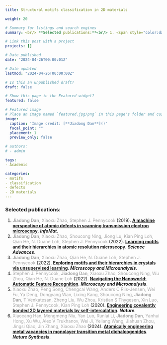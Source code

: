 ```yaml
---
title: Structural motifs classification in 2D materials

weight: 20

# Summary for listings and search engines
summary: <br/> **Selected publications:**<br/> 1. <span style="color:darkgray">**Jiadong Dan**, Xiaoxu Zhao, Stephen J. Pennycook</span> (2019). [**A machine perspective of atomic defects in scanning transmission electron microscopy**](../../publication/dan-2019-review/). ***InfoMat***. <br/> 2. <span style="color:darkgray">**Jiadong Dan**, Xiaoxu Zhao, Shoucong Ning, Jiong Lu, Kian Ping Loh, Qian He, N. Duane Loh, Stephen J. Pennycook</span> (2022). [**Learning motifs and their hierarchies in atomic resolution microscopy**](../../publication/dan-2022-motif/). ***Science Advances***. <br/> 3. <span style="color:darkgray">**Jiadong Dan**, Xiaoxu Zhao, Qian He, N. Duane Loh, Stephen J. Pennycook</span> (2022). [**Exploring motifs and their hierarchies in crystals via unsupervised learning**](../../publication/dan-2022-motif-mm/). ***Microscopy and Microanalysis***. <br/> 4. <span style="color:darkgray">Stephen J. Pennycook, **Jiadong Dan**, Xiaoxu Zhao, Shoucong Ning, Wu Zhou, Qian He, N. Duane Loh</span> (2022). [**Navigating the Nanoworld:Automatic Feature Recognition**](../../publication/pennycook-2022-mm/). ***Microscopy and Microanalysis***. <br/> 5. <span style="color:darkgray">Xiaoxu Zhao, Peng Song, Chengcai Wang, Anders C Riis-Jensen, Wei Fu, Ya Deng, Dongyang Wan, Lixing Kang, Shoucong Ning, **Jiadong Dan**, T Venkatesan, Zheng Liu, Wu Zhou, Kristian S Thygesen, Xin Luo, Stephen J. Pennycook, Kian Ping Loh</span> (2020). [**Engineering covalently bonded 2D layered materials by self-intercalation**](../../publication/zhao-2020-nature/). ***Nature***. <br/> 6. <span style="color:darkgray">Xiaocang Han, Mengmeng Niu, Yan Luo, Runlai Li, **Jiadong Dan**, Yanhui Hong, Xu Wu, Alex V Trukhanov, Wei Ji, Yeliang Wang, Jiahuan Zhou, Jingsi Qiao, Jin Zhang, Xiaoxu Zhao</span> (2024). [**Atomically engineering metal vacancies in monolayer transition metal dichalcogenides**](../../publication/han-2024-nature-synthesis/). ***Nature Synthesis***. <br/>

# Link this post with a project
projects: []

# Date published
date: "2024-04-26T00:00:01Z"

# Date updated
lastmod: "2024-04-26T00:00:00Z"

# Is this an unpublished draft?
draft: false

# Show this page in the Featured widget?
featured: false

# Featured image
# Place an image named `featured.jpg/png` in this page's folder and customize its options here.
image:
  caption: 'Image credit: [**Jiadong Dan**]()'
  focal_point: ""
  placement: 1
  preview_only: false

# authors:
# - admin

tags:
- Academic

categories:
- motifs
- classification
- defects
- 2D materials
---
```


### Selected publications:
1. <span style="color:darkgray">**Jiadong Dan**, Xiaoxu Zhao, Stephen J. Pennycook</span> (2019). [**A machine perspective of atomic defects in scanning transmission electron microscopy**](../../publication/dan-2019-review/). ***InfoMat***. <br/>
2. <span style="color:darkgray">**Jiadong Dan**, Xiaoxu Zhao, Shoucong Ning, Jiong Lu, Kian Ping Loh, Qian He, N. Duane Loh, Stephen J. Pennycook</span> (2022). [**Learning motifs and their hierarchies in atomic resolution microscopy**](../../publication/dan-2022-motif/). ***Science Advances***. <br/>
3. <span style="color:darkgray">**Jiadong Dan**, Xiaoxu Zhao, Qian He, N. Duane Loh, Stephen J. Pennycook</span> (2022). [**Exploring motifs and their hierarchies in crystals via unsupervised learning**](../../publication/dan-2022-motif-mm/). ***Microscopy and Microanalysis***. <br/>
4. <span style="color:darkgray">Stephen J. Pennycook, **Jiadong Dan**, Xiaoxu Zhao, Shoucong Ning, Wu Zhou, Qian He, N. Duane Loh</span> (2022). [**Navigating the Nanoworld: Automatic Feature Recognition**](../../publication/pennycook-2022-mm/). ***Microscopy and Microanalysis***. <br/>
5. <span style="color:darkgray">Xiaoxu Zhao, Peng Song, Chengcai Wang, Anders C Riis-Jensen, Wei Fu, Ya Deng, Dongyang Wan, Lixing Kang, Shoucong Ning, **Jiadong Dan**, T Venkatesan, Zheng Liu, Wu Zhou, Kristian S Thygesen, Xin Luo, Stephen J. Pennycook, Kian Ping Loh</span> (2020). [**Engineering covalently bonded 2D layered materials by self-intercalation**](../../publication/zhao-2020-nature/). ***Nature***. <br/>
6. <span style="color:darkgray">Xiaocang Han, Mengmeng Niu, Yan Luo, Runlai Li, **Jiadong Dan**, Yanhui Hong, Xu Wu, Alex V Trukhanov, Wei Ji, Yeliang Wang, Jiahuan Zhou, Jingsi Qiao, Jin Zhang, Xiaoxu Zhao</span> (2024). [**Atomically engineering metal vacancies in monolayer transition metal dichalcogenides**](../../publication/han-2024-nature-synthesis/). ***Nature Synthesis***. <br/>
